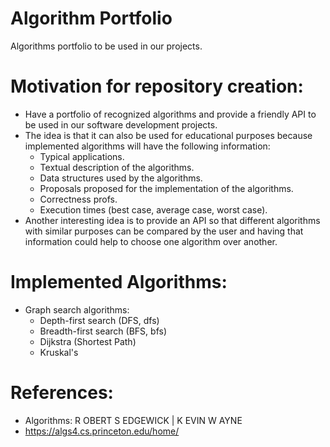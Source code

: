 # Algorithm Portfolio
Algorithms portfolio to be used in our projects.

# Motivation for repository creation:
- Have a portfolio of recognized algorithms and provide a friendly API to be
  used in our software development projects.
- The idea is that it can also be used for educational purposes because
  implemented algorithms will have the following information:
  + Typical applications.
  + Textual description of the algorithms.
  + Data structures used by the algorithms.
  + Proposals proposed for the implementation of the algorithms.
  + Correctness profs.
  + Execution times (best case, average case, worst case).
- Another interesting idea is to provide an API so that different
  algorithms with similar purposes can be compared by the user and
  having that information could help to choose one algorithm over another.

# Implemented Algorithms:

- Graph search algorithms:
  + Depth-first search (DFS, dfs)
  + Breadth-first search (BFS, bfs)
  + Dijkstra (Shortest Path)
  + Kruskal's

# References:
- Algorithms: R OBERT S EDGEWICK | K EVIN W AYNE
- https://algs4.cs.princeton.edu/home/
